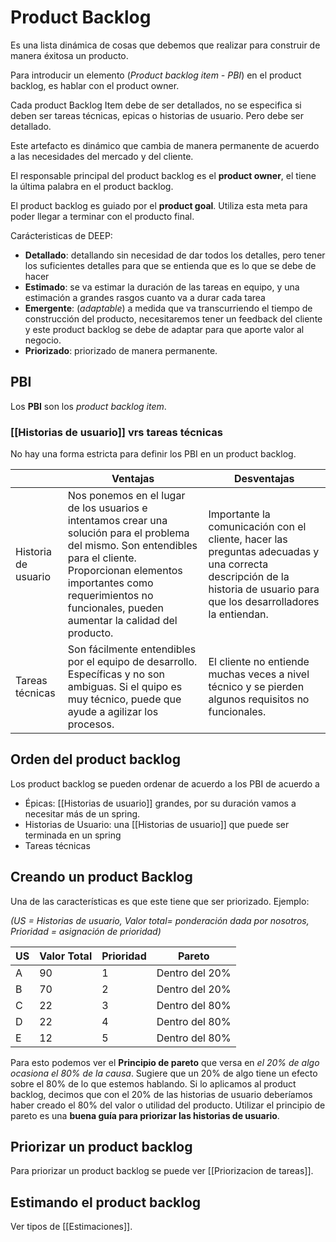 # Product Backlog

Es una lista dinámica de cosas que debemos que realizar para construir de manera éxitosa un producto. 

Para introducir un elemento (*Product backlog item - PBI*) en el product backlog, es hablar con el product owner. 

Cada product Backlog Item debe de ser detallados, no se especifica si deben ser tareas técnicas, epicas o historias de usuario. Pero debe ser detallado. 

Este artefacto es dinámico que cambia de manera permanente de acuerdo a las necesidades del mercado y del cliente. 

El responsable principal del product backlog es el **product owner**, el tiene la última palabra en el product backlog.  

El product backlog es guiado por el **product goal**. Utiliza esta meta para poder llegar a terminar con el producto final. 

Carácteristicas de DEEP: 

* **Detallado**: detallando sin necesidad de dar todos los detalles, pero tener los suficientes detalles para que se entienda que es lo que se debe de hacer
* **Estimado**: se va estimar la duración de las tareas en equipo, y una estimación a grandes rasgos cuanto va a durar cada tarea
* **Emergente**: (*adaptable*) a medida que va transcurriendo el tiempo de construcción del producto, necesitaremos tener un feedback del cliente y este product backlog se debe de adaptar para que aporte valor al negocio. 
* **Priorizado**: priorizado de manera permanente. 

## PBI

Los **PBI** son los *product backlog item*. 

### [[Historias de usuario]] vrs tareas técnicas

No hay una forma estricta para definir los PBI en un product backlog. 

|                     | Ventajas                                                                                                                                                    | Desventajas                                                                                                                                                              |
| ------------------- | ----------------------------------------------------------------------------------------------------------------------------------------------------------- | ------------------------------------------------------------------------------------------------------------------------------------------------------------------------ |
| Historia de usuario | Nos ponemos en el lugar de los usuarios e intentamos crear una solución para el problema del mismo. Son entendibles para el cliente. Proporcionan elementos importantes como requerimientos no funcionales, pueden aumentar la calidad del producto.            | Importante la comunicación con el cliente, hacer las preguntas adecuadas y una correcta descripción de la historia de usuario para que los desarrolladores la entiendan. |
| Tareas técnicas     | Son fácilmente entendibles por el equipo de desarrollo. Específicas y no son ambiguas. Si el quipo es muy técnico, puede que ayude a agilizar los procesos. | El cliente no entiende muchas veces a nivel técnico y se pierden algunos requisitos no funcionales.                                                                      |


## Orden del product backlog 

Los product backlog se pueden ordenar de acuerdo a los PBI de acuerdo a 

* Épicas: [[Historias de usuario]] grandes, por su duración vamos a necesitar más de un spring. 
* Historias de Usuario: una [[Historias de usuario]] que puede ser terminada en un spring
* Tareas técnicas 


## Creando un product Backlog

Una de las características es que este tiene que ser priorizado.  Ejemplo:

*(US = Historias de usuario, Valor total= ponderación dada por nosotros, Prioridad = asignación de prioridad)*

| US  | Valor Total | Prioridad | Pareto         |
| --- | ----------- | --------- | -------------- |
| A   | 90          | 1         | Dentro del 20% |
| B   | 70          | 2         | Dentro del 20% |
| C   | 22          | 3         | Dentro del 80% |
| D   | 22          | 4         | Dentro del 80% |
| E   | 12          | 5         | Dentro del 80% | 

Para esto podemos ver el **Principio de pareto** que versa en *el 20% de algo ocasiona el 80% de la causa*. Sugiere que un 20% de algo tiene un efecto sobre el 80% de lo que estemos hablando. Si lo aplicamos al product backlog, decimos que con el 20% de las historias de usuario deberíamos haber creado el 80% del valor o utilidad del producto. Utilizar el principio de pareto es una **buena guía para priorizar las historias de usuario**. 


## Priorizar un product backlog

Para priorizar un product backlog se puede ver [[Priorizacion de tareas]].



## Estimando el product backlog

Ver tipos de [[Estimaciones]].
